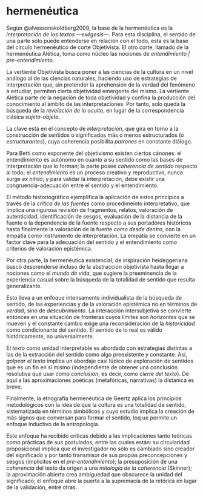 # hermenéutica
Según @alvessonskoldberg2009, la base de la hermenéutica es la *interpretación de los textos —exégesis—*. Para esta disciplina, el sentido de una parte sólo puede entenderse en relación con el todo, esta es la base del círculo hermenéutico de corte Objetivista. El otro corte, llamado de la hermenéutica Alética, toma como núcleo las nociones de *entendimiento | pre-entendimiento*.

La vertiente Objetivista busca poner a las ciencias de la cultura en un nivel análogo al de las ciencias naturales, haciendo uso de estrategias de interpretación que, sin pretender la aprehensión de la verdad del fenómeno a estudiar, permiten cierta objetividad emergente del mismo. La vertiente Alética parte de la negación de toda objetividad y confina la producción del conocimiento al ámbito de las interpretaciones. Por tanto, solo queda la búsqueda de la *revelación de lo oculto*, en lugar de la correspondencia clásica *sujeto-objeto*.

La clave está en el concepto de *interpretación*, que gira en torno a la construcción de sentidos o significados más o menos estructurados (o *estructurantes*), cuya coherencia posibilita *patrones* en constante diálogo.

Para Betti como exponente del objetivismo existen ciertos cánones: el entendimiento es autónomo en cuanto a su sentido como las bases de interpretación que lo forman; la parte posee *coherencia de sentido* respecto al todo; el *entendimiento* es un proceso creativo y reproductivo, nunca surge *ex nihilo*; y para validar la interpretación, debe existir una congruencia-adecuación entre el sentido y el entendimiento.

El método historiográfico ejemplifica la aplicación de estos principios a través de la *crítica de las fuentes* como procedimeinto interpretativo, que implica una rigurosa revisión de fragmentos, relatos, valoración de autenticidad, identificación de sesgos, evaluación de la distancia de la fuente o la dependencia de la fuente respecto a sus portadores históricos hasta finalmente la valoración de la fuente *como desde dentro*, con la empatía como instrumento de interpretación. La empatía se convierte en un factor clave para la adecuación del sentido y el entendimiento como criterios de valoración epistémica.

Por otra parte, la hermenéutica existencial, de inspiración heideggeriana buscó desprenderse incluso de la abstracción objetivista hasta llegar a nociones como el *mundo de vida*, que sugiere la preeminencia de la experiencia casual sobre la búsqueda de la totalidad de sentido que resulta generalizante.

Esto lleva a un enfoque intensamente individualista de la búsqueda de sentido, de las experiencias y de la valoración epistémica no en términos de *verdad*, sino de *descubrimiento*. La interacción intersubjetiva se convierte entonces en una situación de fronteras cuyos límites son *horizontes* que se mueven y el constante cambio exige una reconsideración de la *historicidad* como condicionante del sentido. El sentido de lo real es válido históricamente, no universalmente.

El *texto* como unidad interpretable es abordado con estrategias distintas a las de la extracción del sentido como algo preexistente y constante. Así, *golpear el texto* implica un abordaje casi lúdico de exploración de sentidos que es un fin en sí mismo (independiente de obtener una conclusión resolutiva que usar como *conclusión*, es decir, como *cierre del texto*). De aquí a las aproximaciones poéticas (metafóricas, narrativas) la distanica es breve.

Finalmente, la etnografía hermenéutica de Geertz aplica los principios metodológicos con la idea de que la cultura es una totalidad de sentido, sistematizada en términos simbólicos y cuyo estudio implica la creación de más signos que conversan para formar el sentido, loq ue permite un enfoque inductivo de la antropología.

Este enfoque ha recibido críticas debido a las implicaciones tanto teóricas como prácticas de sus postulados, entre las cuales están: su circularidad proposicional implica que el investigador no sólo es cambiado sino creador del significado y por tanto transmisor de sus propias preconcepciones y sesgos (implícitos en el *pre-entendimiento*); la presuposición de una *coherencia* del texto da origen a una *mitología de la coherencia* (Skinner); la aproximación abierta crea ambiguedad que obscurece la unidad del significado; el enfoque abre la puerta a la supremacía de la retórica en lugar de la validación, entre otras.